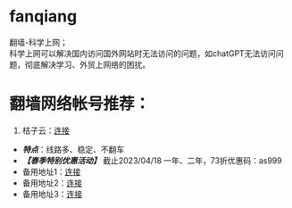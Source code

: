 # fanqiang

翻墙-科学上网；  
科学上网可以解决国内访问国外网站时无法访问的问题，如chatGPT无法访问问题，彻底解决学习、外贸上网络的困扰。

# 翻墙网络帐号推荐：

1. 桔子云：[连接](https://juzi991.com/auth/register?code=xU89)

- ***特点***：线路多、稳定、不翻车
- ***【春季特别优惠活动】*** 截止2023/04/18
  一年、二年，73折优惠码：as999
- 备用地址1：[连接](https://juzi880.net/auth/register?code=xU89)
- 备用地址2：[连接](https://juzi770.net/auth/register?code=xU89)
- 备用地址3：[连接](https://juzi991.net/auth/register?code=xU89)
